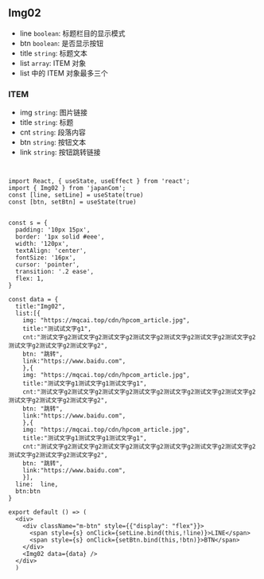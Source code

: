 ## Img02
- line `boolean`: 标题栏目的显示模式
- btn `boolean`: 是否显示按钮
- title `string`: 标题文本
- list `array`: ITEM 对象
- list 中的 ITEM 对象最多三个

### ITEM
- img `string`: 图片链接
- title `string`: 标题
- cnt `string`: 段落内容
- btn `string`: 按钮文本 
- link `string`: 按钮跳转链接
```tsx


import React, { useState, useEffect } from 'react';
import { Img02 } from 'japanCom';
const [line, setLine] = useState(true)
const [btn, setBtn] = useState(true)


const s = {
  padding: '10px 15px',
  border: '1px solid #eee',
  width: '120px',
  textAlign: 'center',
  fontSize: '16px',
  cursor: 'pointer',
  transition: '.2 ease',
  flex: 1, 
}

const data = {
  title:"Img02",
  list:[{
    img: "https://mqcai.top/cdn/hpcom_article.jpg",
    title:"测试试文字g1",
    cnt:"测试文字g2测试文字g2测试文字g2测试文字g2测试文字g2测试文字g2测试文字g2测试文字g2测试文字g2测试文字g2",
    btn: "跳转",
    link:"https://www.baidu.com",
    },{
    img: "https://mqcai.top/cdn/hpcom_article.jpg",
    title:"测试文字g1测试文字g1测试文字g1",
    cnt:"测试文字g2测试文字g2测试文字g2测试文字g2测试文字g2测试文字g2测试文字g2测试文字g2测试文字g2测试文字g2",
    btn: "跳转",
    link:"https://www.baidu.com",
    },{
    img: "https://mqcai.top/cdn/hpcom_article.jpg",
    title:"测试文字g1测试文字g1测试文字g1",
    cnt:"测试文字g2测试文字g2测试文字g2测试文字g2测试文字g2测试文字g2测试文字g2测试文字g2测试文字g2测试文字g2",
    btn: "跳转",
    link:"https://www.baidu.com",
    }],
  line:  line,
  btn:btn
}

export default () => (
  <div>
    <div className="m-btn" style={{"display": "flex"}}>
      <span style={s} onClick={setLine.bind(this,!line)}>LINE</span>
      <span style={s} onClick={setBtn.bind(this,!btn)}>BTN</span>
    </div>
    <Img02 data={data} />
  </div>
  )
```
